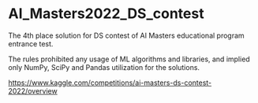 # AI_Masters2022_DS_contest
The 4th place solution for DS contest of AI Masters educational program entrance test.

The rules prohibited any usage of ML algorithms and libraries, and implied only NumPy, SciPy and Pandas utilization for the solutions.

https://www.kaggle.com/competitions/ai-masters-ds-contest-2022/overview
